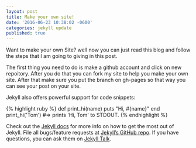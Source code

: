 ```yaml
---
layout: post
title: Make your own site!
date: '2016-06-23 10:38:02 -0600'
categories: jekyll update
published: true
---
```

Want to make your own Site? well now you can just read this blog and follow the steps that I am going to giving in this post.

The first thing you need to do is make a github account and click on new repoitory. After you do that you can fork my site to help you make your own site. After that make sure you put the branch on gh-pages so that way you can see your post on your site.

Jekyll also offers powerful support for code snippets:

{% highlight ruby %}
def print_hi(name)
  puts "Hi, #{name}"
end
print_hi('Tom')
#=> prints 'Hi, Tom' to STDOUT.
{% endhighlight %}

Check out the [Jekyll docs][jekyll-docs] for more info on how to get the most out of Jekyll. File all bugs/feature requests at [Jekyll’s GitHub repo][jekyll-gh]. If you have questions, you can ask them on [Jekyll Talk][jekyll-talk].

[jekyll-docs]: http://jekyllrb.com/docs/home
[jekyll-gh]:   https://github.com/jekyll/jekyll
[jekyll-talk]: https://talk.jekyllrb.com/
